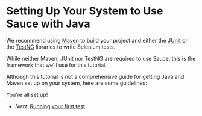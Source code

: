 Setting Up Your System to Use Sauce with Java
=====

We recommend using [Maven](http://maven.apache.org) to build your project and either the [JUnit](http://www.junit.org) or the [TestNG](http://www.testng.org) libraries to write Selenium tests. 

While neither Maven, JUnit nor TestNG are required
to use Sauce, this is the framework that we'll use for this tutorial.

Although this tutorial is not a comprehensive guide for getting Java and Maven set up on
your system, here are some guidelines:

<!-- SAUCE:INCLUDE:maven_setup -->

You're all set up!

* _Next_: [Running your first test](##03-First-Test.md##)
